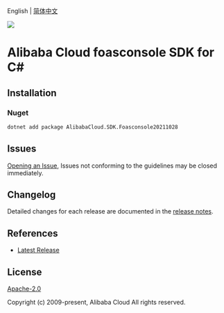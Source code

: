 English | [简体中文](README-CN.md)

![](https://aliyunsdk-pages.alicdn.com/icons/AlibabaCloud.svg)

# Alibaba Cloud foasconsole SDK for C#

## Installation

### Nuget

```bash
dotnet add package AlibabaCloud.SDK.Foasconsole20211028
```

## Issues

[Opening an Issue](https://github.com/aliyun/alibabacloud-csharp-sdk/issues/new), Issues not conforming to the guidelines may be closed immediately.

## Changelog

Detailed changes for each release are documented in the [release notes](./ChangeLog.md).

## References

* [Latest Release](https://github.com/aliyun/alibabacloud-csharp-sdk/)

## License

[Apache-2.0](http://www.apache.org/licenses/LICENSE-2.0)

Copyright (c) 2009-present, Alibaba Cloud All rights reserved.
